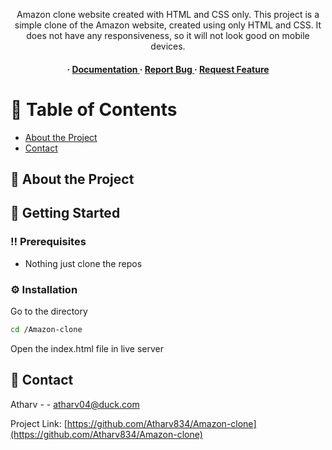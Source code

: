 <div align='center'>

<p>Amazon clone website created with HTML and CSS only. This project is a simple clone of the Amazon website, created using only HTML and CSS. It does not have any responsiveness, so it will not look good on mobile devices.</p>

<h4> <span> · </span> <a href="https://github.com/atharv834/Amazon-clone/blob/master/README.md"> Documentation </a> <span> · </span> <a href="https://github.com/atharv834/Amazon-clone/issues"> Report Bug </a> <span> · </span> <a href="https://github.com/atharv834/Amazon-clone/issues"> Request Feature </a> </h4>


</div>

# :notebook_with_decorative_cover: Table of Contents

- [About the Project](#star2-about-the-project)
- [Contact](#handshake-contact)


## :star2: About the Project

## :toolbox: Getting Started

### :bangbang: Prerequisites

- Nothing just clone the repos


### :gear: Installation

Go to the directory
```bash
cd /Amazon-clone
```
Open the index.html file in live server


## :handshake: Contact

Atharv - - atharv04@duck.com

Project Link: [https://github.com/Atharv834/Amazon-clone](https://github.com/Atharv834/Amazon-clone)
